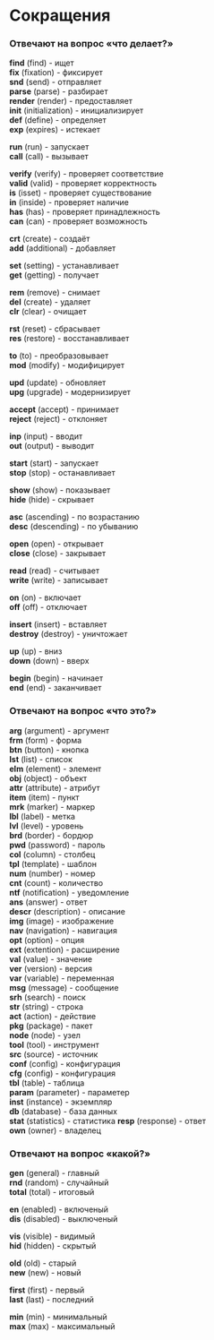 # Сокращения
### Отвечают на вопрос «что делает?»

**find** (find) \- ищет    
**fix** (fixation) \- фиксирует    
**snd** (send) \- отправляет     
**parse** (parse) \- разбирает  
**render** (render) \- предоставляет  
**init** (initialization) \- инициализирует  
**def** (define) \- определяет   
**exp** (expires) \- истекает  

**run** (run) \- запускает  
**call** (call) \- вызывает  

**verify** (verify) \- проверяет соответствие  
**valid** (valid) \- проверяет корректность  
**is** (isset) \- проверяет существование  
**in** (inside) \- проверяет наличие  
**has** (has) \- проверяет принадлежность  
**can** (can) \- проверяет возможность  

**crt** (create) \- создаёт  
**add** (additional) \- добавляет  

**set** (setting) \- устанавливает  
**get** (getting) \- получает  

**rem** (remove) \- снимает  
**del** (create) \- удаляет  
**clr** (clear) \- очищает  

**rst** (reset) \- сбрасывает  
**res** (restore) \- восстанавливает  

**to** (to) \- преобразовывает  
**mod** (modify) \- модифицирует  

**upd** (update) \- обновляет  
**upg** (upgrade) \- модернизирует  

**accept** (accept) \- принимает  
**reject** (reject) \- отклоняет  

**inp** (input) \- вводит  
**out** (output) \- выводит  

**start** (start) \- запускает  
**stop** (stop) \- останавливает  

**show** (show) \- показывает  
**hide** (hide) \- скрывает  

**asc** (ascending) \- по возрастанию  
**desc** (descending) \- по убыванию  

**open** (open) \- открывает  
**close** (close) \- закрывает  

**read** (read) \- считывает  
**write** (write) \- записывает  

**on** (on) \- включает  
**off** (off) \- отключает  

**insert** (insert) \- вставляет  
**destroy** (destroy) \- уничтожает  

**up** (up) \- вниз  
**down** (down) \- вверх  

**begin** (begin) \- начинает  
**end** (end) \- заканчивает  

### Отвечают на вопрос «что это?»  

**arg** (argument) \- аргумент  
**frm** (form) \- форма  
**btn** (button) \- кнопка  
**lst** (list) \- список  
**elm** (element) \- элемент  
**obj** (object) \- объект  
**attr** (attribute) \- атрибут  
**item** (item) \- пункт  
**mrk** (marker) \- маркер  
**lbl** (label) \- метка  
**lvl** (level) \- уровень  
**brd** (border) \- бордюр  
**pwd** (password) \- пароль  
**col** (column) \- столбец  
**tpl** (template) \- шаблон  
**num** (number) \- номер  
**cnt** (count) \- количество  
**ntf** (notification) \- уведомление  
**ans** (answer) \- ответ  
**descr** (description) \- описание  
**img** (image) \- изображение  
**nav** (navigation) \- навигация  
**opt** (option) \- опция  
**ext** (extention) \- расширение  
**val** (value) \- значение  
**ver** (version) \- версия  
**var** (variable) \- переменная  
**msg** (message) \- сообщение  
**srh** (search) \- поиск  
**str** (string) \- строка  
**act** (action) \- действие  
**pkg** (package) \- пакет  
**node** (node) \- узел  
**tool** (tool) \- инструмент  
**src** (source) \- источник  
**conf** (config) \- конфигурация  
**cfg** (config) \- конфигурация  
**tbl** (table) \- таблица  
**param** (parameter) \- параметер  
**inst** (instance) \- экземпляр  
**db** (database) \- база данных  
**stat** (statistics) \- статистика 
**resp** (response) \- ответ  
**own** (owner) \- владелец  

### Отвечают на вопрос «какой?»  

**gen** (general) \- главный  
**rnd** (random) \- случайный  
**total** (total) \- итоговый  

**en** (enabled) \- включеный  
**dis** (disabled) \- выключеный  

**vis** (visible) \- видимый  
**hid** (hidden) \- скрытый  

**old** (old) \- старый  
**new** (new) \- новый  

**first** (first) \- первый  
**last** (last) \- последний  

**min** (min) \- минимальный  
**max** (max) \- максимальный   
